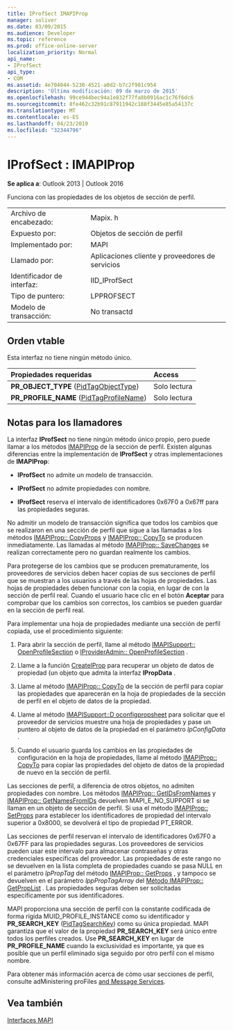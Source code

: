 ```yaml
---
title: IProfSect IMAPIProp
manager: soliver
ms.date: 03/09/2015
ms.audience: Developer
ms.topic: reference
ms.prod: office-online-server
localization_priority: Normal
api_name:
- IProfSect
api_type:
- COM
ms.assetid: 4e704044-5230-4521-a0d2-b7c2f981c954
description: 'Última modificación: 09 de marzo de 2015'
ms.openlocfilehash: 99ce944bec94a1e832f77fa8b0916ac1c76f6dc6
ms.sourcegitcommit: 8fe462c32b91c87911942c188f3445e85a54137c
ms.translationtype: MT
ms.contentlocale: es-ES
ms.lasthandoff: 04/23/2019
ms.locfileid: "32344796"
---
```

# <a name="iprofsect--imapiprop"></a>IProfSect : IMAPIProp

  
  
**Se aplica a**: Outlook 2013 | Outlook 2016 
  
Funciona con las propiedades de los objetos de sección de perfil. 
  
|||
|:-----|:-----|
|Archivo de encabezado:  <br/> |Mapix. h  <br/> |
|Expuesto por:  <br/> |Objetos de sección de perfil  <br/> |
|Implementado por:  <br/> |MAPI  <br/> |
|Llamado por:  <br/> |Aplicaciones cliente y proveedores de servicios  <br/> |
|Identificador de interfaz:  <br/> |IID_IProfSect  <br/> |
|Tipo de puntero:  <br/> |LPPROFSECT  <br/> |
|Modelo de transacción:  <br/> |No transactd  <br/> |
   
## <a name="vtable-order"></a>Orden vtable

Esta interfaz no tiene ningún método único.
  
|**Propiedades requeridas**|**Access**|
|:-----|:-----|
|**PR_OBJECT_TYPE** ([PidTagObjectType](pidtagobjecttype-canonical-property.md))  <br/> |Solo lectura  <br/> |
|**PR_PROFILE_NAME** ([PidTagProfileName](pidtagprofilename-canonical-property.md))  <br/> |Solo lectura  <br/> |
   
## <a name="notes-to-callers"></a>Notas para los llamadores

La interfaz **IProfSect** no tiene ningún método único propio, pero puede llamar a los métodos [IMAPIProp](imapipropiunknown.md) de la sección de perfil. Existen algunas diferencias entre la implementación de **IProfSect** y otras implementaciones de **IMAPIProp**:
  
- **IProfSect** no admite un modelo de transacción. 
    
- **IProfSect** no admite propiedades con nombre. 
    
- **IProfSect** reserva el intervalo de identificadores 0x67F0 a 0x67ff para las propiedades seguras. 
    
No admitir un modelo de transacción significa que todos los cambios que se realizaron en una sección de perfil que sigue a las llamadas a los métodos [IMAPIProp:: CopyProps](imapiprop-copyprops.md) y [IMAPIProp:: CopyTo](imapiprop-copyto.md) se producen inmediatamente. Las llamadas al método [IMAPIProp:: SaveChanges](imapiprop-savechanges.md) se realizan correctamente pero no guardan realmente los cambios. 
  
Para protegerse de los cambios que se producen prematuramente, los proveedores de servicios deben hacer copias de sus secciones de perfil que se muestran a los usuarios a través de las hojas de propiedades. Las hojas de propiedades deben funcionar con la copia, en lugar de con la sección de perfil real. Cuando el usuario hace clic en el botón **Aceptar** para comprobar que los cambios son correctos, los cambios se pueden guardar en la sección de perfil real. 
  
Para implementar una hoja de propiedades mediante una sección de perfil copiada, use el procedimiento siguiente:
  
1. Para abrir la sección de perfil, llame al método [IMAPISupport:: OpenProfileSection](imapisupport-openprofilesection.md) o [IProviderAdmin:: OpenProfileSection](iprovideradmin-openprofilesection.md) . 
    
2. Llame a la función [CreateIProp](createiprop.md) para recuperar un objeto de datos de propiedad (un objeto que admita la interfaz **IPropData** . 
    
3. Llame al método [IMAPIProp:: CopyTo](imapiprop-copyto.md) de la sección de perfil para copiar las propiedades que aparecerán en la hoja de propiedades de la sección de perfil en el objeto de datos de la propiedad. 
    
4. Llame al método [IMAPISupport::D oconfigpropsheet](imapisupport-doconfigpropsheet.md) para solicitar que el proveedor de servicios muestre una hoja de propiedades y pase un puntero al objeto de datos de la propiedad en el parámetro _lpConfigData_ . 
    
5. Cuando el usuario guarda los cambios en las propiedades de configuración en la hoja de propiedades, llame al método [IMAPIProp:: CopyTo](imapiprop-copyto.md) para copiar las propiedades del objeto de datos de la propiedad de nuevo en la sección de perfil. 
    
Las secciones de perfil, a diferencia de otros objetos, no admiten propiedades con nombre. Los métodos [IMAPIProp:: GetIDsFromNames](imapiprop-getidsfromnames.md) y [IMAPIProp:: GetNamesFromIDs](imapiprop-getnamesfromids.md) devuelven MAPI_E_NO_SUPPORT si se llaman en un objeto de sección de perfil. Si usa el método [IMAPIProp:: SetProps](imapiprop-setprops.md) para establecer los identificadores de propiedad del intervalo superior a 0x8000, se devolverá el tipo de propiedad PT_ERROR. 
  
Las secciones de perfil reservan el intervalo de identificadores 0x67F0 a 0x67FF para las propiedades seguras. Los proveedores de servicios pueden usar este intervalo para almacenar contraseñas y otras credenciales específicas del proveedor. Las propiedades de este rango no se devuelven en la lista completa de propiedades cuando se pasa NULL en el parámetro _lpPropTag_ del método [IMAPIProp:: GetProps](imapiprop-getprops.md) , y tampoco se devuelven en el parámetro _lppPropTagArray_ del [ Método IMAPIProp:: GetPropList](imapiprop-getproplist.md) . Las propiedades seguras deben ser solicitadas específicamente por sus identificadores. 
  
MAPI proporciona una sección de perfil con la constante codificada de forma rígida MUID_PROFILE_INSTANCE como su identificador y **PR_SEARCH_KEY** ([PidTagSearchKey](pidtagsearchkey-canonical-property.md)) como su única propiedad. MAPI garantiza que el valor de la propiedad **PR_SEARCH_KEY** será único entre todos los perfiles creados. Use **PR_SEARCH_KEY** en lugar de **PR_PROFILE_NAME** cuando la exclusividad es importante, ya que es posible que un perfil eliminado siga seguido por otro perfil con el mismo nombre. 
  
Para obtener más información acerca de cómo usar secciones de perfil, consulte adMinistering proFiles [and Message Services](administering-profiles-and-message-services.md).
  
## <a name="see-also"></a>Vea también



[Interfaces MAPI](mapi-interfaces.md)

